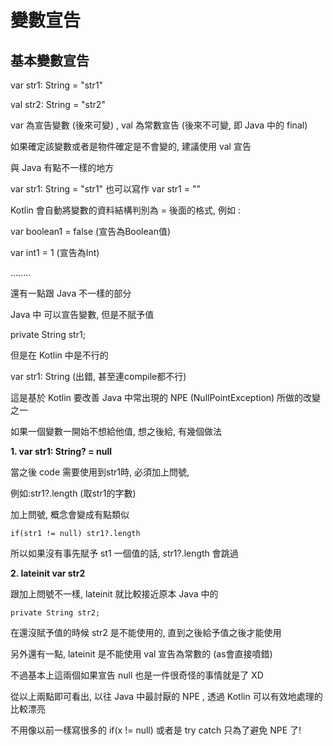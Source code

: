 

變數宣告
=======
基本變數宣告
----------

var str1: String = "str1"

val str2: String = "str2"

var 為宣告變數 (後來可變) , val 為常數宣告 (後來不可變, 即 Java 中的 final)

如果確定該變數或者是物件確定是不會變的, 建議使用 val 宣告

與 Java 有點不一樣的地方

var str1: String = "str1" 也可以寫作 var str1 = ""

Kotlin 會自動將變數的資料結構判別為 = 後面的格式, 例如 :

var boolean1 = false (宣告為Boolean值)

var int1 = 1 (宣告為Int)

........

還有一點跟 Java 不一樣的部分

Java 中 可以宣告變數, 但是不賦予值

private String str1;

但是在 Kotlin 中是不行的

var str1: String     (出錯, 甚至連compile都不行)

這是基於 Kotlin 要改善 Java 中常出現的 NPE (NullPointException) 所做的改變之一

如果一個變數一開始不想給他值, 想之後給, 有幾個做法

**1. var str1: String? = null**

當之後 code 需要使用到str1時, 必須加上問號, 

例如:str1?.length (取str1的字數)

加上問號, 概念會變成有點類似 
```
if(str1 != null) str1?.length
```
所以如果沒有事先賦予 st1 一個值的話, str1?.length 會跳過

**2. lateinit var str2**

跟加上問號不一樣, lateinit 就比較接近原本 Java 中的 
```
private String str2;
```
在還沒賦予值的時候 str2 是不能使用的, 直到之後給予值之後才能使用

另外還有一點, lateinit 是不能使用 val 宣告為常數的 (as會直接噴錯)

不過基本上這兩個如果宣告 null 也是一件很奇怪的事情就是了 XD

從以上兩點即可看出, 以往 Java 中最討厭的 NPE , 透過 Kotlin 可以有效地處理的比較漂亮

不用像以前一樣寫很多的 if(x != null) 或者是 try catch 只為了避免 NPE 了!


